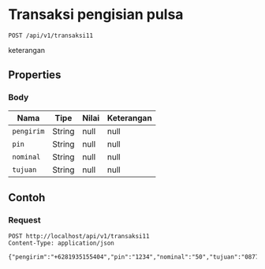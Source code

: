 # Transaksi pengisian pulsa
```http
POST /api/v1/transaksi11
```
keterangan
## Properties
### Body
Nama | Tipe | Nilai | Keterangan
--- | --- | --- | ---
<code>pengirim</code> | String | null | null
<code>pin</code> | String | null | null
<code>nominal</code> | String | null | null
<code>tujuan</code> | String | null | null
## Contoh
### Request
```http
POST http://localhost/api/v1/transaksi11
Content-Type: application/json

{"pengirim":"+6281935155404","pin":"1234","nominal":"50","tujuan":"087758437457"}


```
